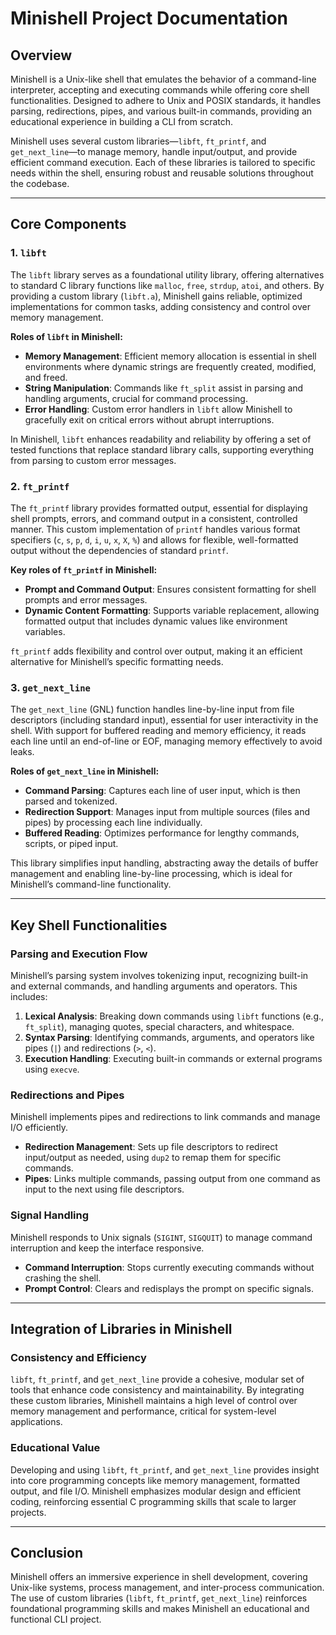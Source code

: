 # Minishell Project Documentation

## Overview

Minishell is a Unix-like shell that emulates the behavior of a command-line interpreter, accepting and executing commands while offering core shell functionalities. Designed to adhere to Unix and POSIX standards, it handles parsing, redirections, pipes, and various built-in commands, providing an educational experience in building a CLI from scratch.

Minishell uses several custom libraries—`libft`, `ft_printf`, and `get_next_line`—to manage memory, handle input/output, and provide efficient command execution. Each of these libraries is tailored to specific needs within the shell, ensuring robust and reusable solutions throughout the codebase.

---

## Core Components

### 1. `libft`
The `libft` library serves as a foundational utility library, offering alternatives to standard C library functions like `malloc`, `free`, `strdup`, `atoi`, and others. By providing a custom library (`libft.a`), Minishell gains reliable, optimized implementations for common tasks, adding consistency and control over memory management.

**Roles of `libft` in Minishell:**

- **Memory Management**: Efficient memory allocation is essential in shell environments where dynamic strings are frequently created, modified, and freed.
- **String Manipulation**: Commands like `ft_split` assist in parsing and handling arguments, crucial for command processing.
- **Error Handling**: Custom error handlers in `libft` allow Minishell to gracefully exit on critical errors without abrupt interruptions.

In Minishell, `libft` enhances readability and reliability by offering a set of tested functions that replace standard library calls, supporting everything from parsing to custom error messages.

### 2. `ft_printf`
The `ft_printf` library provides formatted output, essential for displaying shell prompts, errors, and command output in a consistent, controlled manner. This custom implementation of `printf` handles various format specifiers (`c`, `s`, `p`, `d`, `i`, `u`, `x`, `X`, `%`) and allows for flexible, well-formatted output without the dependencies of standard `printf`.

**Key roles of `ft_printf` in Minishell:**

- **Prompt and Command Output**: Ensures consistent formatting for shell prompts and error messages.
- **Dynamic Content Formatting**: Supports variable replacement, allowing formatted output that includes dynamic values like environment variables.

`ft_printf` adds flexibility and control over output, making it an efficient alternative for Minishell’s specific formatting needs.

### 3. `get_next_line`
The `get_next_line` (GNL) function handles line-by-line input from file descriptors (including standard input), essential for user interactivity in the shell. With support for buffered reading and memory efficiency, it reads each line until an end-of-line or EOF, managing memory effectively to avoid leaks.

**Roles of `get_next_line` in Minishell:**

- **Command Parsing**: Captures each line of user input, which is then parsed and tokenized.
- **Redirection Support**: Manages input from multiple sources (files and pipes) by processing each line individually.
- **Buffered Reading**: Optimizes performance for lengthy commands, scripts, or piped input.

This library simplifies input handling, abstracting away the details of buffer management and enabling line-by-line processing, which is ideal for Minishell’s command-line functionality.

---

## Key Shell Functionalities

### Parsing and Execution Flow
Minishell’s parsing system involves tokenizing input, recognizing built-in and external commands, and handling arguments and operators. This includes:

1. **Lexical Analysis**: Breaking down commands using `libft` functions (e.g., `ft_split`), managing quotes, special characters, and whitespace.
2. **Syntax Parsing**: Identifying commands, arguments, and operators like pipes (`|`) and redirections (`>`, `<`).
3. **Execution Handling**: Executing built-in commands or external programs using `execve`.

### Redirections and Pipes
Minishell implements pipes and redirections to link commands and manage I/O efficiently.

- **Redirection Management**: Sets up file descriptors to redirect input/output as needed, using `dup2` to remap them for specific commands.
- **Pipes**: Links multiple commands, passing output from one command as input to the next using file descriptors.

### Signal Handling
Minishell responds to Unix signals (`SIGINT`, `SIGQUIT`) to manage command interruption and keep the interface responsive.

- **Command Interruption**: Stops currently executing commands without crashing the shell.
- **Prompt Control**: Clears and redisplays the prompt on specific signals.

---

## Integration of Libraries in Minishell

### Consistency and Efficiency
`libft`, `ft_printf`, and `get_next_line` provide a cohesive, modular set of tools that enhance code consistency and maintainability. By integrating these custom libraries, Minishell maintains a high level of control over memory management and performance, critical for system-level applications.

### Educational Value
Developing and using `libft`, `ft_printf`, and `get_next_line` provides insight into core programming concepts like memory management, formatted output, and file I/O. Minishell emphasizes modular design and efficient coding, reinforcing essential C programming skills that scale to larger projects.

---

## Conclusion

Minishell offers an immersive experience in shell development, covering Unix-like systems, process management, and inter-process communication. The use of custom libraries (`libft`, `ft_printf`, `get_next_line`) reinforces foundational programming skills and makes Minishell an educational and functional CLI project.

